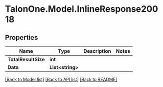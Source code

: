 
# TalonOne.Model.InlineResponse20018

## Properties

Name | Type | Description | Notes
------------ | ------------- | ------------- | -------------
**TotalResultSize** | **int** |  | 
**Data** | **List&lt;string&gt;** |  | 

[[Back to Model list]](../README.md#documentation-for-models)
[[Back to API list]](../README.md#documentation-for-api-endpoints)
[[Back to README]](../README.md)

